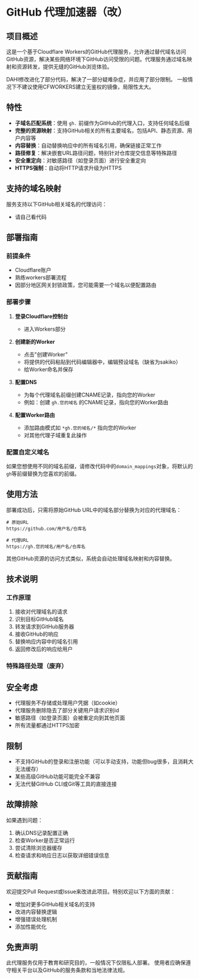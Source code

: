 # GitHub 代理加速器（改）

## 项目概述

这是一个基于Cloudflare Workers的GitHub代理服务，允许通过替代域名访问GitHub资源，解决某些网络环境下GitHub访问受限的问题。代理服务通过域名映射和资源转发，提供无缝的GitHub浏览体验。

DAHI修改进化了部分代码，解决了一部分疑难杂症，并应用了部分限制。
一般情况下不建议使用CFWORKERS建立无鉴权的镜像，局限性太大。

## 特性

- **子域名匹配系统**：使用 `gh.` 前缀作为GitHub的代理入口，支持任何域名后缀
- **完整的资源映射**：支持GitHub相关的所有主要域名，包括API、静态资源、用户内容等
- **内容替换**：自动替换响应中的所有域名引用，确保链接正常工作
- **路径修复**：解决嵌套URL路径问题，特别针对仓库提交信息等特殊路径
- **安全重定向**：对敏感路径（如登录页面）进行安全重定向
- **HTTPS强制**：自动将HTTP请求升级为HTTPS

## 支持的域名映射

服务支持以下GitHub相关域名的代理访问：

- 请自己看代码


## 部署指南

### 前提条件

- Cloudflare账户
- 熟练workers部署流程
- 因部分地区网关封锁政策，您可能需要一个域名以便配置路由

### 部署步骤

1. **登录Cloudflare控制台**
   - 进入Workers部分

2. **创建新的Worker**
   - 点击"创建Worker"
   - 将提供的代码粘贴到代码编辑器中，编辑预设域名（缺省为sakiko）
   - 给Worker命名并保存

3. **配置DNS**
   - 为每个代理域名前缀创建CNAME记录，指向您的Worker
   - 例如：创建 `gh.您的域名` 的CNAME记录，指向您的Worker路由

4. **配置Worker路由**
   - 添加路由模式如 `*gh.您的域名/*` 指向您的Worker
   - 对其他代理子域重复此操作

### 配置自定义域名

如果您想使用不同的域名前缀，请修改代码中的`domain_mappings`对象，将默认的`gh`等前缀替换为您喜欢的前缀。

## 使用方法

部署成功后，只需将原始GitHub URL中的域名部分替换为对应的代理域名：

```
# 原始URL
https://github.com/用户名/仓库名

# 代理URL
https://gh.您的域名/用户名/仓库名
```

其他GitHub资源的访问方式类似，系统会自动处理域名映射和内容替换。

## 技术说明

### 工作原理

1. 接收对代理域名的请求
2. 识别目标GitHub域名
3. 转发请求到GitHub服务器
4. 接收GitHub的响应
5. 替换响应内容中的域名引用
6. 返回修改后的响应给用户

### 特殊路径处理（废弃）


## 安全考虑

- 代理服务不存储或处理用户凭据（如cookie）
- 代理服务删除隐去了部分关键用户请求识别id
- 敏感路径（如登录页面）会被重定向到其他页面
- 所有流量都通过HTTPS加密

## 限制

- 不支持GitHub的登录和注册功能（可以手动支持，功能但bug很多，且消耗大无法缓存）
- 某些高级GitHub功能可能完全不兼容
- 无法代替GitHub CLI或Git等工具的直接连接

## 故障排除

如果遇到问题：

1. 确认DNS记录配置正确
2. 检查Worker是否正常运行
3. 尝试清除浏览器缓存
4. 检查请求和响应日志以获取详细错误信息

## 贡献指南

欢迎提交Pull Request或Issue来改进此项目。特别欢迎以下方面的贡献：

- 增加对更多GitHub相关域名的支持
- 改进内容替换逻辑
- 增强错误处理机制
- 添加性能优化

## 免责声明

此代理服务仅用于教育和研究目的，一般情况下仅限私人部署。
使用者应确保遵守相关平台以及GitHub的服务条款和当地法律法规。
